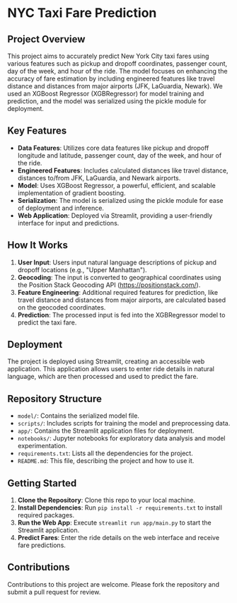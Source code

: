# NYC Taxi Fare Prediction

## Project Overview

This project aims to accurately predict New York City taxi fares using various features such as pickup and dropoff coordinates, passenger count, day of the week, and hour of the ride. The model focuses on enhancing the accuracy of fare estimation by including engineered features like travel distance and distances from major airports (JFK, LaGuardia, Newark). We used an XGBoost Regressor (XGBRegressor) for model training and prediction, and the model was serialized using the pickle module for deployment.

## Key Features

- **Data Features**: Utilizes core data features like pickup and dropoff longitude and latitude, passenger count, day of the week, and hour of the ride.
- **Engineered Features**: Includes calculated distances like travel distance, distances to/from JFK, LaGuardia, and Newark airports.
- **Model**: Uses XGBoost Regressor, a powerful, efficient, and scalable implementation of gradient boosting.
- **Serialization**: The model is serialized using the pickle module for ease of deployment and inference.
- **Web Application**: Deployed via Streamlit, providing a user-friendly interface for input and predictions.

## How It Works

1. **User Input**: Users input natural language descriptions of pickup and dropoff locations (e.g., "Upper Manhattan").
2. **Geocoding**: The input is converted to geographical coordinates using the Position Stack Geocoding API (https://positionstack.com/).
3. **Feature Engineering**: Additional required features for prediction, like travel distance and distances from major airports, are calculated based on the geocoded coordinates.
4. **Prediction**: The processed input is fed into the XGBRegressor model to predict the taxi fare.

## Deployment

The project is deployed using Streamlit, creating an accessible web application. This application allows users to enter ride details in natural language, which are then processed and used to predict the fare.

## Repository Structure

- `model/`: Contains the serialized model file.
- `scripts/`: Includes scripts for training the model and preprocessing data.
- `app/`: Contains the Streamlit application files for deployment.
- `notebooks/`: Jupyter notebooks for exploratory data analysis and model experimentation.
- `requirements.txt`: Lists all the dependencies for the project.
- `README.md`: This file, describing the project and how to use it.

## Getting Started

1. **Clone the Repository**: Clone this repo to your local machine.
2. **Install Dependencies**: Run `pip install -r requirements.txt` to install required packages.
3. **Run the Web App**: Execute `streamlit run app/main.py` to start the Streamlit application.
4. **Predict Fares**: Enter the ride details on the web interface and receive fare predictions.

## Contributions

Contributions to this project are welcome. Please fork the repository and submit a pull request for review.
